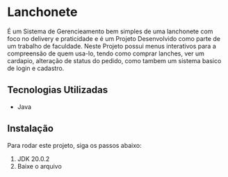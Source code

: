 # Lanchonete
É um Sistema de Gerencieamento bem simples de uma lanchonete com foco no delivery e praticidade e é um
Projeto Desenvolvido como parte de um trabalho de faculdade. Neste Projeto possui menus interativos para a compreensão
de quem usa-lo, tendo como comprar lanches, ver um cardapio, alteração de status do pedido, como tambem um sistema basico de login e cadastro.

## Tecnologias Utilizadas

* Java

## Instalação
Para rodar este projeto, siga os passos abaixo:
1. JDK 20.0.2
2. Baixe o arquivo
